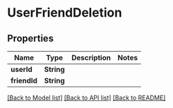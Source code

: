 # UserFriendDeletion

## Properties
Name | Type | Description | Notes
------------ | ------------- | ------------- | -------------
**userId** | **String** |  | 
**friendId** | **String** |  | 

[[Back to Model list]](../README.md#documentation-for-models) [[Back to API list]](../README.md#documentation-for-api-endpoints) [[Back to README]](../README.md)



